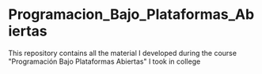 # Programacion_Bajo_Plataformas_Abiertas
This repository contains all the material I developed during the course "Programación Bajo Plataformas Abiertas" I took in college
